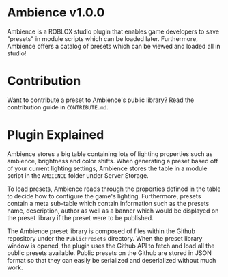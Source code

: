 # Ambience v1.0.0
Ambience is a ROBLOX studio plugin that enables game developers to save "presets" in module scripts which can be loaded later. Furthermore, Ambience offers a catalog of presets which can be viewed and loaded all in studio!

# Contribution

Want to contribute a preset to Ambience's public library? Read the contribution guide in `CONTRIBUTE.md`.

# Plugin Explained

Ambience stores a big table containing lots of lighting properties such as ambience, brightness and color shifts. When generating a preset based off of your current lighting settings, Ambience stores the table in a module script in the `AMBIENCE` folder under Server Storage.

To load presets, Ambience reads through the properties defined in the table to decide how to configure the game's lighting. Furthermore, presets contain a meta sub-table which contain information such as the presets name, description, author as well as a banner which would be displayed on the preset library if the preset were to be published.

The Ambience preset library is composed of files within the Github repository under the `PublicPresets` directory. When the preset library window is opened, the plugin uses the Github API to fetch and load all the public presets available. Public presets on the Github are stored in JSON format so that they can easily be serialized and deserialized without much work.
